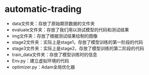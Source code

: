 # automatic-trading
- data文件夹：存放了原始期货数据的文件夹
- evaluate文件夹：存放了我们用以测试模型的代码和测试结果
- img文件夹：存放了根据测试结果绘制的图像
- stage2文件夹：实际上是stage1，存放了模型训练的第一阶段的代码
- stage3文件夹：实际上是stage2，存放了模型训练的第二阶段的代码
- train_data文件夹：存放了模型训练时的信息
- Env.py：建立虚拟环境的代码
- optimizer.py：Adam全局优化器
